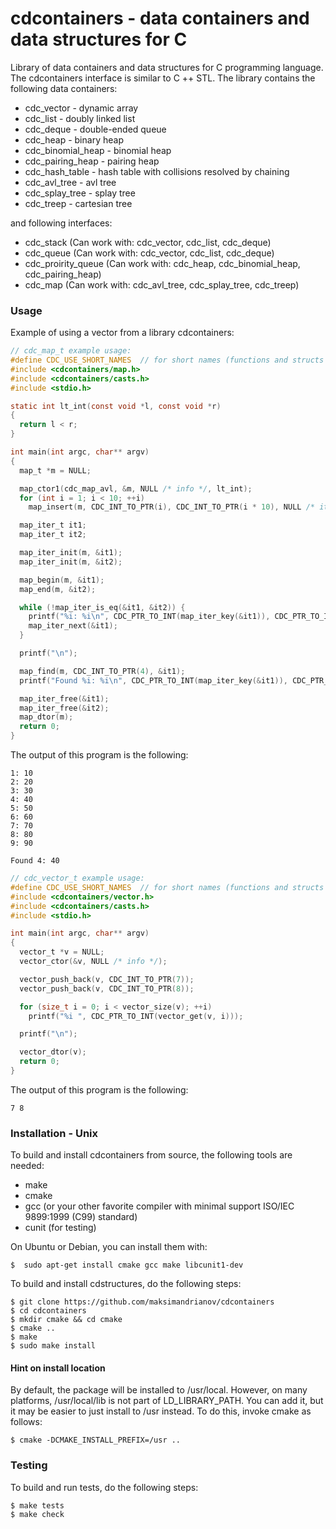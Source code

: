 # cdcontainers - data containers and data structures for C

Library of data containers and data structures for C programming language. The cdcontainers interface is similar to C ++ STL.
The library contains the following data containers:
* cdc_vector - dynamic array
* cdc_list - doubly linked list
* cdc_deque - double-ended queue
* cdc_heap - binary heap
* cdc_binomial_heap - binomial heap 
* cdc_pairing_heap - pairing heap 
* cdc_hash_table - hash table with collisions resolved by chaining
* cdc_avl_tree - avl tree
* cdc_splay_tree - splay tree
* cdc_treep - сartesian tree

and following interfaces:
* cdc_stack (Can work with: cdc_vector, cdc_list, cdc_deque)
* cdc_queue (Can work with: cdc_vector, cdc_list, cdc_deque)
* cdc_proirity_queue (Can work with: cdc_heap, cdc_binomial_heap, cdc_pairing_heap)
* cdc_map (Can work with: cdc_avl_tree, cdc_splay_tree, cdc_treep)

### Usage

Example of using a vector from a library cdcontainers:

```c
// cdc_map_t example usage:
#define CDC_USE_SHORT_NAMES  // for short names (functions and structs without prefix cdc_*)
#include <cdcontainers/map.h>
#include <cdcontainers/casts.h>
#include <stdio.h>

static int lt_int(const void *l, const void *r)
{
  return l < r;
}

int main(int argc, char** argv)
{
  map_t *m = NULL;

  map_ctor1(cdc_map_avl, &m, NULL /* info */, lt_int);
  for (int i = 1; i < 10; ++i)
    map_insert(m, CDC_INT_TO_PTR(i), CDC_INT_TO_PTR(i * 10), NULL /* it */, NULL /* inserted */);

  map_iter_t it1;
  map_iter_t it2;

  map_iter_init(m, &it1);
  map_iter_init(m, &it2);

  map_begin(m, &it1);
  map_end(m, &it2);

  while (!map_iter_is_eq(&it1, &it2)) {
    printf("%i: %i\n", CDC_PTR_TO_INT(map_iter_key(&it1)), CDC_PTR_TO_INT(map_iter_value(&it1)));
    map_iter_next(&it1);
  }

  printf("\n");

  map_find(m, CDC_INT_TO_PTR(4), &it1);
  printf("Found %i: %i\n", CDC_PTR_TO_INT(map_iter_key(&it1)), CDC_PTR_TO_INT(map_iter_value(&it1)));

  map_iter_free(&it1);
  map_iter_free(&it2);
  map_dtor(m);
  return 0;
}
```
The output of this program is the following:
```
1: 10
2: 20
3: 30
4: 40
5: 50
6: 60
7: 70
8: 80
9: 90

Found 4: 40
```

```c
// cdc_vector_t example usage:
#define CDC_USE_SHORT_NAMES  // for short names (functions and structs without prefix cdc_*)
#include <cdcontainers/vector.h>
#include <cdcontainers/casts.h>
#include <stdio.h>

int main(int argc, char** argv)
{
  vector_t *v = NULL;
  vector_ctor(&v, NULL /* info */);

  vector_push_back(v, CDC_INT_TO_PTR(7));
  vector_push_back(v, CDC_INT_TO_PTR(8));

  for (size_t i = 0; i < vector_size(v); ++i)
    printf("%i ", CDC_PTR_TO_INT(vector_get(v, i)));

  printf("\n");

  vector_dtor(v);
  return 0;
}
```

The output of this program is the following:
```
7 8
```

### Installation - Unix

To build and install cdcontainers from source, the following tools are needed:
* make
* cmake
* gcc (or your other favorite compiler with minimal support ISO/IEC 9899:1999 (C99) standard)
* cunit (for testing)

On Ubuntu or Debian, you can install them with:

    $  sudo apt-get install cmake gcc make libcunit1-dev

To build and install cdstructures, do the following steps:

    $ git clone https://github.com/maksimandrianov/cdcontainers
    $ cd cdcontainers
    $ mkdir cmake && cd cmake
    $ cmake ..
    $ make
    $ sudo make install

#### Hint on install location

By default, the package will be installed to /usr/local. However, on many platforms, /usr/local/lib is not part of LD_LIBRARY_PATH. You can add it, but it may be easier to just install to /usr instead. To do this, invoke cmake as follows:

    $ cmake -DCMAKE_INSTALL_PREFIX=/usr ..

### Testing

To build and run tests, do the following steps:

    $ make tests
    $ make check


